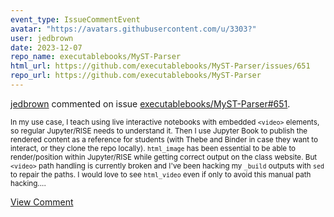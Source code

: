 ```yaml
---
event_type: IssueCommentEvent
avatar: "https://avatars.githubusercontent.com/u/3303?"
user: jedbrown
date: 2023-12-07
repo_name: executablebooks/MyST-Parser
html_url: https://github.com/executablebooks/MyST-Parser/issues/651
repo_url: https://github.com/executablebooks/MyST-Parser
---
```


<a href='https://github.com/jedbrown' target='_blank'>jedbrown</a> commented on issue <a href='https://github.com/executablebooks/MyST-Parser/issues/651' target='_blank'>executablebooks/MyST-Parser#651</a>.

<small>In my use case, I teach using live interactive notebooks with embedded `<video>` elements, so regular Jupyter/RISE needs to understand it. Then I use Jupyter Book to publish the rendered content as a reference for students (with Thebe and Binder in case they want to interact, or they clone the repo locally). `html_image` has been essential to be able to render/position within Jupyter/RISE while getting correct output on the class website. But `<video>` path handling is currently broken and I've been hacking my `_build` outputs with `sed` to repair the paths. I would love to see `html_video` even if only to avoid this manual path hacking....</small>

<a href='https://github.com/executablebooks/MyST-Parser/issues/651' target='_blank'>View Comment</a>